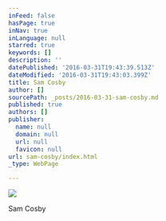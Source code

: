 ```yaml
---
inFeed: false
hasPage: true
inNav: true
inLanguage: null
starred: true
keywords: []
description: ''
datePublished: '2016-03-31T19:43:39.513Z'
dateModified: '2016-03-31T19:43:03.399Z'
title: Sam Cosby
author: []
sourcePath: _posts/2016-03-31-sam-cosby.md
published: true
authors: []
publisher:
  name: null
  domain: null
  url: null
  favicon: null
url: sam-cosby/index.html
_type: WebPage

---
```

![](https://the-grid-user-content.s3-us-west-2.amazonaws.com/53b5d606-eed9-4673-837b-ee74d94c57a7.jpg)

Sam Cosby